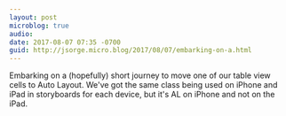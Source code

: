 ```yaml
---
layout: post
microblog: true
audio: 
date: 2017-08-07 07:35 -0700
guid: http://jsorge.micro.blog/2017/08/07/embarking-on-a.html
---
```

Embarking on a (hopefully) short journey to move one of our table view cells to Auto Layout. We've got the same class being used on iPhone and iPad in storyboards for each device, but it's AL on iPhone and not on the iPad.
